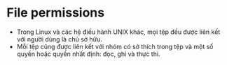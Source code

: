 # File permissions
- Trong Linux và các hệ điều hành UNIX khác, mọi tệp đều được liên kết với người dùng là chủ sở hữu. 
- Mỗi tệp cũng được liên kết với nhóm có sở thích trong tệp và một số quyền hoặc quyền nhất định: đọc, ghi và thực thi.
